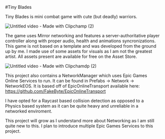 #Tiny Blades

Tiny Blades is mini combat game with cute (but deadly) warriors.

![Untitled video - Made with Clipchamp (2)](https://github.com/BilGameDev/TinyBlades/assets/107997032/acc99753-88a4-4823-90d8-1b0b1ae74550)

The game uses Mirror networking and features a server-authoritative player controller along with proper audio, health and animations syncronizations.
This game is not based on a template and was developed from the ground up by me. I made use of some assets for visuals as I am not the greatest artist. All assets present are available for free on the Asset Store.

![Untitled video - Made with Clipchamdp (2)](https://github.com/BilGameDev/TinyBlades/assets/107997032/56d4f4db-85c3-4858-b731-3b6b1f6d2546)

This project also contains a NetworkManager which uses Epic Games Online Services to run. It can be found in Prefabs -> Network -> NetworkEOS.
It is based off of EpicOnlineTransport available here: https://github.com/FakeByte/EpicOnlineTransport

I have opted for a Raycast based collision detection as opposed to a Physics based system as it can be quite heavy and unreliable in a networked enviroment.

This project will grow as I understand more about Networking as I am still quite new to this. I plan to introduce multiple Epic Games Services to this project.
